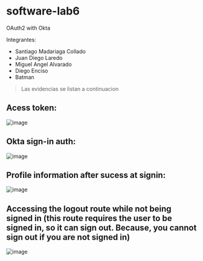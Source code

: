 # software-lab6
OAuth2 with Okta

Integrantes:

+ Santiago Madariaga Collado
+ Juan Diego Laredo
+ Miguel Angel Alvarado 
+ Diego Enciso
+ Batman

> Las evidencias se listan a continuacion

## Acess token:

![image](https://github.com/loaspra/software-lab6/assets/40249960/dc320a9d-6d5c-4815-8e27-7645dc4c92f1)

## Okta sign-in auth:

![image](https://github.com/loaspra/software-lab6/assets/40249960/d3b1f7bf-9cb4-4c08-95eb-e7ed5f8cbbfc)

## Profile information after sucess at signin:

![image](https://github.com/loaspra/software-lab6/assets/40249960/a743576b-90ff-4b96-b111-463e5b495af6)

## Accessing the logout route while not being signed in (this route requires the user to be signed in, so it can sign out. Because, you cannot sign out if you are not signed in)

![image](https://github.com/loaspra/software-lab6/assets/40249960/c43f594f-26b6-413b-a966-c9e6c999f528)
